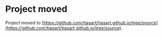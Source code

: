 # Project moved

Project moved to [https://github.com/tjasart/tjasart.github.io/tree/source](https://github.com/tjasart/tjasart.github.io/tree/source).
